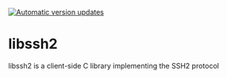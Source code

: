 [![Automatic version updates](https://github.com/ZOSOpenTools/libssh2port/actions/workflows/bump.yml/badge.svg)](https://github.com/ZOSOpenTools/libssh2port/actions/workflows/bump.yml)

# libssh2

libssh2 is a client-side C library implementing the SSH2 protocol
